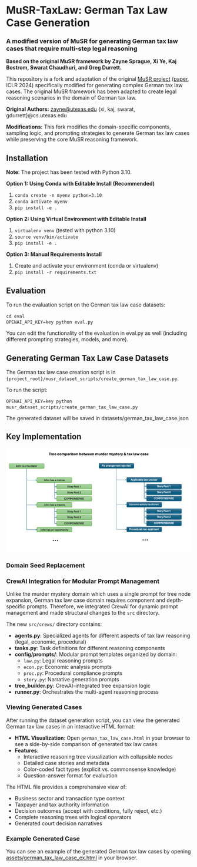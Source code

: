 # MuSR-TaxLaw: German Tax Law Case Generation

### A modified version of MuSR for generating German tax law cases that require multi-step legal reasoning

**Based on the original MuSR framework by Zayne Sprague, Xi Ye, Kaj Bostrom, Swarat Chaudhuri, and Greg Durrett.**

This repository is a fork and adaptation of the original [MuSR project](https://zayne-sprague.github.io/MuSR/) ([paper](https://arxiv.org/abs/2310.16049), ICLR 2024) specifically modified for generating complex German tax law cases. The original MuSR framework has been adapted to create legal reasoning scenarios in the domain of German tax law.

**Original Authors:** zayne@utexas.edu {xi, kaj, swarat, gdurrett}@cs.utexas.edu

**Modifications:** This fork modifies the domain-specific components, sampling logic, and prompting strategies to generate German tax law cases while preserving the core MuSR reasoning framework.

## Installation

**Note**: The project has been tested with Python 3.10.

**Option 1: Using Conda with Editable Install (Recommended)**
1. `conda create -n myenv python=3.10`
2. `conda activate myenv`
3. `pip install -e .`

**Option 2: Using Virtual Environment with Editable Install**
1. `virtualenv venv` (tested with python 3.10)
2. `source venv/bin/activate`
3. `pip install -e .`

**Option 3: Manual Requirements Install**
1. Create and activate your environment (conda or virtualenv)
2. `pip install -r requirements.txt`


## Evaluation

To run the evaluation script on the German tax law case datasets:
```shell
cd eval
OPENAI_API_KEY=key python eval.py
```

You can edit the functionality of the evaluation in eval.py as well (including different prompting strategies, models, and more).

## Generating German Tax Law Case Datasets

The German tax law case creation script is in `{project_root}/musr_dataset_scripts/create_german_tax_law_case.py`.

To run the script:

```shell
OPENAI_API_KEY=key python musr_dataset_scripts/create_german_tax_law_case.py
```
The generated dataset will be saved in datasets/german_tax_law_case.json

## Key Implementation
![Tree Comparison between Murder Mystery & Tax Law Case](./assets/tree_comparison.png)

### Domain Seed Replacement

### CrewAI Integration for Modular Prompt Management

Unlike the murder mystery domain which uses a single prompt for tree node expansion, German tax law case domain requires component and depth-specific prompts. Therefore, we integrated CrewAI for dynamic prompt management and made structural changes to the `src` directory.

The new `src/crews/` directory contains:
- **agents.py**: Specialized agents for different aspects of tax law reasoning (legal, economic, procedural)
- **tasks.py**: Task definitions for different reasoning components
- **config/prompts/**: Modular prompt templates organized by domain:
  - `law.py`: Legal reasoning prompts
  - `econ.py`: Economic analysis prompts  
  - `proc.py`: Procedural compliance prompts
  - `story.py`: Narrative generation prompts
- **tree_builder.py**: CrewAI-integrated tree expansion logic
- **runner.py**: Orchestrates the multi-agent reasoning process


### Viewing Generated Cases

After running the dataset generation script, you can view the generated German tax law cases in an interactive HTML format:

- **HTML Visualization**: Open `german_tax_law_case.html` in your browser to see a side-by-side comparison of generated tax law cases
- **Features**: 
  - Interactive reasoning tree visualization with collapsible nodes
  - Detailed case stories and metadata
  - Color-coded fact types (explicit vs. commonsense knowledge)
  - Question-answer format for evaluation

The HTML file provides a comprehensive view of:
- Business sector and transaction type context
- Taxpayer and tax authority information
- Decision outcomes (accept with conditions, fully reject, etc.)
- Complete reasoning trees with logical operators
- Generated court decision narratives

### Example Generated Case

You can see an example of the generated German tax law cases by opening [assets/german_tax_law_case_ex.html](assets/german_tax_law_case_ex.html) in your browser.



